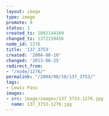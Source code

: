 ```yaml
---
layout: image
type: image
promote: 0
status: 1
created_ts: 1092144169
changed_ts: 1372159456
node_id: 1276
title: '137_3753'
created: '2004-08-10'
changed: '2013-06-25'
redirect_from:
- "/node/1276/"
permalink: "/2004/08/10/137_3753/"
tags:
- Lewis Pass
images:
- src: image/images/137_3753-1276.jpg
  name: 137_3753-1276.jpg
---
```


